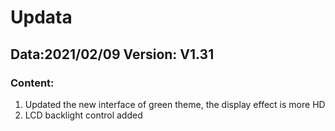 # Updata

## Data:2021/02/09       Version: V1.31

### Content:

1. Updated the new interface of green theme, the display effect is more HD
2. LCD backlight control added

